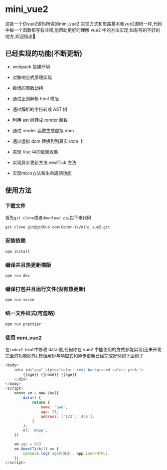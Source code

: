 # mini_vue2

这是一个仿vue2源码所做的mini_vue2,实现方式和思路基本和vue2源码一样,代码中每一个函数都写有注释,能帮助更好的理解 vue2 中的方法实现,如有写的不好的地方,欢迎指出👏

## 已经实现的功能(不断更新)

- webpack 搭建环境

- 对象响应式原理实现

- 数组的函数劫持

- 通过正则解析 html 模版

- 通过解析的字符转成 AST 树

- 利用 ast 树转成 render 函数

- 通过 render 函数生成虚拟 dom

- 通过虚拟 dom 替换到到真实 dom 上

- 实现 Vue 中的依赖收集

- 实现异步更新方法,nextTick 方法

- 实现mixin方法和生命周期功能

## 使用方法

### 下载文件

首先`git clone`或者`download zip`包下来代码

```
git clone git@github.com:Coder-Yc/mini_vue2.git
```

### 安装依赖

```
npm install
```

### 编译并且热更新模版

```
npm run dev
```

### 编译打包并且运行文件(没有热更新)

```
npm run serve
```

### 统一文件样式(可忽略)

```
npm run prettier
```

### 使用 mini_vue2

在`index2.html`中修改 data 值,任何你在 vue2 中能使用的方式都能实现(还未开发完全的功能除外),模版解析与响应式和异步更新已经完成好例如下面例子

```js
<body>
    <div id="app" style="color: red; background-color: pink;">
        {{age}} {{name}} {{age}}
    </div>
</body>
<script>
    const vm = new Vue({
        data() {
            return {
                name: 'qwe',
                age: 21,
                address: ['123', '456'],
            }
        },
        el: '#app',
    })

    vm.age = 899
    vm.$nextTick(() => {
        console.log('age的值是', app.innerHTML);
    })
</script>

```

